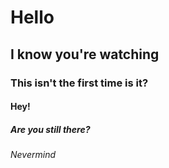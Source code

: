 # Hello
## I know you're watching
### This isn't the first time is it?
#### Hey!
##### Are you still there?
###### Nevermind
